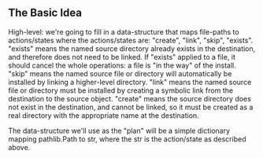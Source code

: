 ## The Basic Idea

High-level: we're going to fill in a data-structure that maps file-paths to actions/states where the actions/states
are: "create", "link", "skip", "exists".  "exists" means the named source directory already exists in the
destination, and therefore does not need to be linked.  If "exists" applied to a file, it should cancel the whole
operations: a file is "in the way" of the install.  "skip" means the named source file or directory will
automatically be installed by linking a higher-level directory.  "link" means the named source file or directory
must be installed by creating a symbolic link from the destination to the source object.  "create" means the source
directory does not exist in the destination, and cannot be linked, so it must be created as a real directory with
the appropriate name at the destination.

The data-structure we'll use as the "plan" will be a simple dictionary mapping pathlib.Path to str, where the str is
the action/state as described above.
